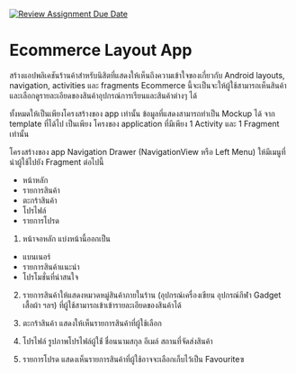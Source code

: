 [![Review Assignment Due Date](https://classroom.github.com/assets/deadline-readme-button-22041afd0340ce965d47ae6ef1cefeee28c7c493a6346c4f15d667ab976d596c.svg)](https://classroom.github.com/a/Tm1xqCHE)
# Ecommerce Layout App

สร้างแอปพลิเคชันร้านค้าสำหรับนิสิตที่แสดงให้เห็นถึงความเข้าใจของเกี่ยวกับ Android layouts, navigation, activities และ fragments 
Ecommerce นี้จะเป็นจะให้ผู้ใช้สามารถเห็นสินค้า และเลือกดูรายละเอียดของสินค้าอุปกรณ์การเรียนและสินค้าต่างๆ ได้

ทั้งหมดให้เป็นเพียงโครงสร้างของ app เท่านั้น ข้อมูลที่แสดงสามารถทำเป็น Mockup ได้ จาก template ที่ได้ไป เป็นเพียง โครงของ application ที่มีเพียง 1 Activity และ 1 Fragment เท่านั้น

โครงสร้างของ app
Navigation Drawer (NavigationView หรือ Left Menu) ให้มีเมนูที่นำผู้ใช้ไปยัง Fragment ต่อไปนี้
* หน้าหลัก
* รายการสินค้า
* ตะกร้าสินค้า
* โปรไฟล์
* รายการโปรด

1) หน้าจอหลัก แบ่งหน้านี้ออกเป็น
* แบนเนอร์
* รายการสินค้าแนะนำ
* โปรโมชั่นที่น่าสนใจ

2) รายการสินค้าให้แสดงหมวดหมู่สินค้าภายในร้าน (อุปกรณ์เครื่องเขียน อุปกรณ์กีฬา Gadget เสื้อผ้า ฯลฯ) ที่ผู้ใช้สามารถเข้าเข้ารายละเอียดของสินค้าได้

3) ตะกร้าสินค้า แสดงให้เห็นรายการสินค้าที่ผู้ใช้เลือก

4) โปรไฟล์ รูปภาพโปรไฟล์ผู้ใช้่ ชื่อนนามสกุล อีเมล์ สถานที่จัดส่งสินค้า

5) รายการโปรด แสดงเห็นรายการสินค้าที่ผู้ใช้อาจจะเลือกเก็บไว้เป็น Favouriteฃ
